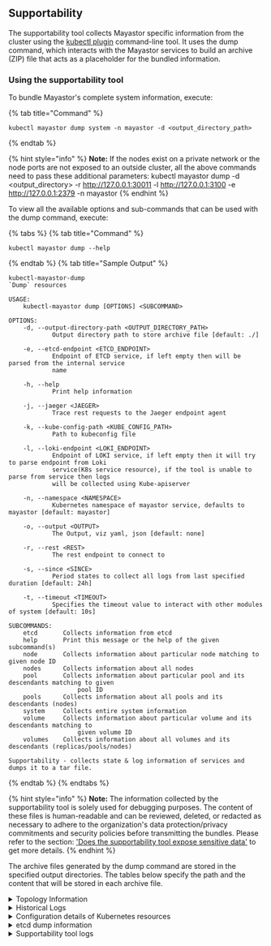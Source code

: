## Supportability

The supportability tool collects Mayastor specific information from the cluster using the [kubectl plugin](https://mayastor.gitbook.io/introduction/reference/kubectl-plugin) command-line tool. It uses the dump command, which interacts with the Mayastor services to build an archive (ZIP) file that acts as a placeholder for the bundled information.


### Using the supportability tool

To bundle Mayastor's complete system information, execute:

{% tab title="Command" %}
```text
kubectl mayastor dump system -n mayastor -d <output_directory_path>
```
{% endtab %}

{% hint style="info" %}
**Note:** If the nodes exist on a private network or the node ports are not exposed to an outside cluster, all the above commands need to pass these additional parameters:
kubectl mayastor dump <resource> -d <output_directory> -r http://127.0.0.1:30011 -l http://127.0.0.1:3100 -e http://127.0.0.1:2379 -n mayastor
{% endhint %}


To view all the available options and sub-commands that can be used with the dump command, execute:

{% tabs %}
{% tab title="Command" %}
```text
kubectl mayastor dump --help
```
{% endtab %}
{% tab title="Sample Output" %}
```text
kubectl-mayastor-dump 
`Dump` resources

USAGE:
    kubectl-mayastor dump [OPTIONS] <SUBCOMMAND>

OPTIONS:
    -d, --output-directory-path <OUTPUT_DIRECTORY_PATH>
            Output directory path to store archive file [default: ./]

    -e, --etcd-endpoint <ETCD_ENDPOINT>
            Endpoint of ETCD service, if left empty then will be parsed from the internal service
            name

    -h, --help
            Print help information

    -j, --jaeger <JAEGER>
            Trace rest requests to the Jaeger endpoint agent

    -k, --kube-config-path <KUBE_CONFIG_PATH>
            Path to kubeconfig file

    -l, --loki-endpoint <LOKI_ENDPOINT>
            Endpoint of LOKI service, if left empty then it will try to parse endpoint from Loki
            service(K8s service resource), if the tool is unable to parse from service then logs
            will be collected using Kube-apiserver

    -n, --namespace <NAMESPACE>
            Kubernetes namespace of mayastor service, defaults to mayastor [default: mayastor]

    -o, --output <OUTPUT>
            The Output, viz yaml, json [default: none]

    -r, --rest <REST>
            The rest endpoint to connect to

    -s, --since <SINCE>
            Period states to collect all logs from last specified duration [default: 24h]

    -t, --timeout <TIMEOUT>
            Specifies the timeout value to interact with other modules of system [default: 10s]

SUBCOMMANDS:
    etcd       Collects information from etcd
    help       Print this message or the help of the given subcommand(s)
    node       Collects information about particular node matching to given node ID
    nodes      Collects information about all nodes
    pool       Collects information about particular pool and its descendants matching to given
                   pool ID
    pools      Collects information about all pools and its descendants (nodes)
    system     Collects entire system information
    volume     Collects information about particular volume and its descendants matching to
                   given volume ID
    volumes    Collects information about all volumes and its descendants (replicas/pools/nodes)

Supportability - collects state & log information of services and dumps it to a tar file.
```
{% endtab %}
{% endtabs %}

{% hint style="info" %}
**Note:** The information collected by the supportability tool is solely used for debugging purposes. The content of these files is human-readable and can be reviewed, deleted, or redacted as necessary to adhere to the organization's data protection/privacy commitments and security policies before transmitting the bundles.
Please refer to the section: ['Does the supportability tool expose sensitive data'](https://mayastor.gitbook.io/introduction/v/develop/quickstart/faqs#does-the-supportability-tool-expose-sensitive-data) to get more details.
{% endhint %}


The archive files generated by the dump command are stored in the specified output directories. The tables below specify the path and the content that will be stored in each archive file.


<details>
<summary>Topology Information</summary>
| Folder Path | Mayastor Resource | Node Name |  File Name | Description |
| :--- | :--- | :--- | :--- | :--- |
| ./topology/node | node | node-01 | node-01-topology.json | Topology of node-01(All node topologies will available here) |
| ./topology/pool | pool | pool-01 | pool-01-topology.json | Topology of pool-01 (All pool topologies will available here) |
| ./topology/volume | volume | volume-01 | volume-01-topology.json | Topology information of volume-01 (All volume topologies will available here) |
</details>

<details>
<summary>Historical Logs</summary>
| Folder Path | Host Name(optional) | Component | File Name |
| :--- | :--- | :--- | :--- |
| ./logs/core-agents | - | agent-core | loki-agent-core.log |
| ./logs/rest | - | api-rest | loki-api-rest.log |
| ./logs/csi-controller | - | csi-attacher | loki-csi-attacher.log |
| ./logs/csi-controller | - | csi-controller | loki-csi-controller.log |
| ./logs/csi-controller | - | 	csi-provisioner | loki-csi-provisioner.log |
| ./logs/diskpool-operator | - | operator-diskpool | loki-operator-disk-pool.log |
| ./logs/mayastor| 	node-02 | csi-driver-registrar | node-02-loki-csi-driver-registrar.log |
| ./logs/mayastor | node-01 | csi-node | node-01-loki-csi-node.log |
| ./logs/mayastor | node-01	 | io-engine | node-01-loki-mayastor.log |
| ./logs/blot | node-02 | io-engine | node-02-loki-mayastor.log |
| ./logs/etcd | node-03 | etcd | node-03-loki-etcd.log |
</details> 

<details>
<summary>Configuration details of Kubernetes resources</summary>
| Folder Path | Component | File Name |
| :--- | :--- | :--- |
| ./k8s_resources/configurations/ | agent-core (Deployment) | mayastor-agent-core.yaml |
| ./k8s_resources/configurations/ | api-rest | mayastor-api-rest.yaml |
| ./k8s_resources/configurations/ | csi-controller (Deployment) | mayastor-csi-controller.yaml |
| ./k8s_resources/configurations/ | csi-node(Daemonset) |  mayastor-csi-node.yaml |
| ./k8s_resources/configurations/ | etcd (Statefullset) | mayastor-etcd.yaml |
| ./k8s_resources/configurations/ | loki (Statefullset) | mayastor-loki-yaml |
| ./k8s_resources/configurations/ | operator-diskpool | mayastor-operator-disk-pool.yaml |
| ./k8s_resources/configurations/ | promtail(Daemonset) | mayastor-promtail.yaml |
| ./k8s_resources/configurations/ | io-engine (Daemonset) | io-engine.yaml |
| ./k8s_resources/configurations/ | disk_pools | k8s_diskPools.yaml |
| ./k8s_resources/configurations/ | events | k8s_events.yaml |
| ./k8s_resources/configurations/ | all pods(deployed under the same namespace as Mayastor) | pods.yaml |
</details>

<details>
<summary>etcd dump information</summary>
| Folder Path | Component | File Name |
| :--- | :--- | :--- |
| ./ | etcd | etcd_dump |
</details>

<details>
<summary>Supportability tool logs</summary>
| Folder Path | Component | File Name |
| :--- | :--- | :--- |
| ./ | 	Support-tool | support_tool_logs.log |
</details>
 